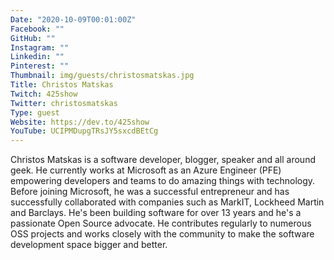```yaml
---
Date: "2020-10-09T00:01:00Z"
Facebook: ""
GitHub: ""
Instagram: ""
Linkedin: ""
Pinterest: ""
Thumbnail: img/guests/christosmatskas.jpg
Title: Christos Matskas
Twitch: 425show
Twitter: christosmatskas
Type: guest
Website: https://dev.to/425show
YouTube: UCIPMDupgTRsJY5sxcdBEtCg
---
```

Christos Matskas is a software developer, blogger, speaker and all around geek. He currently works at Microsoft as an Azure Engineer (PFE) empowering developers and teams to do amazing things with technology. Before joining Microsoft, he was a successful entrepreneur and has successfully collaborated with companies such as MarkIT, Lockheed Martin and Barclays. He's been building software for over 13 years and he's a passionate Open Source advocate. He contributes regularly to numerous OSS projects and works closely with the community to make the software development space bigger and better.